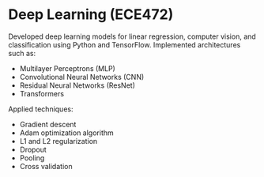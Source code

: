# Deep Learning (ECE472) 
Developed deep learning models for linear regression, computer vision, and classification using Python and TensorFlow. Implemented architectures such as:
* Multilayer Perceptrons (MLP)
* Convolutional Neural Networks (CNN)
* Residual Neural Networks (ResNet)
* Transformers

Applied techniques:
* Gradient descent
* Adam optimization algorithm
* L1 and L2 regularization
* Dropout
* Pooling
* Cross validation
